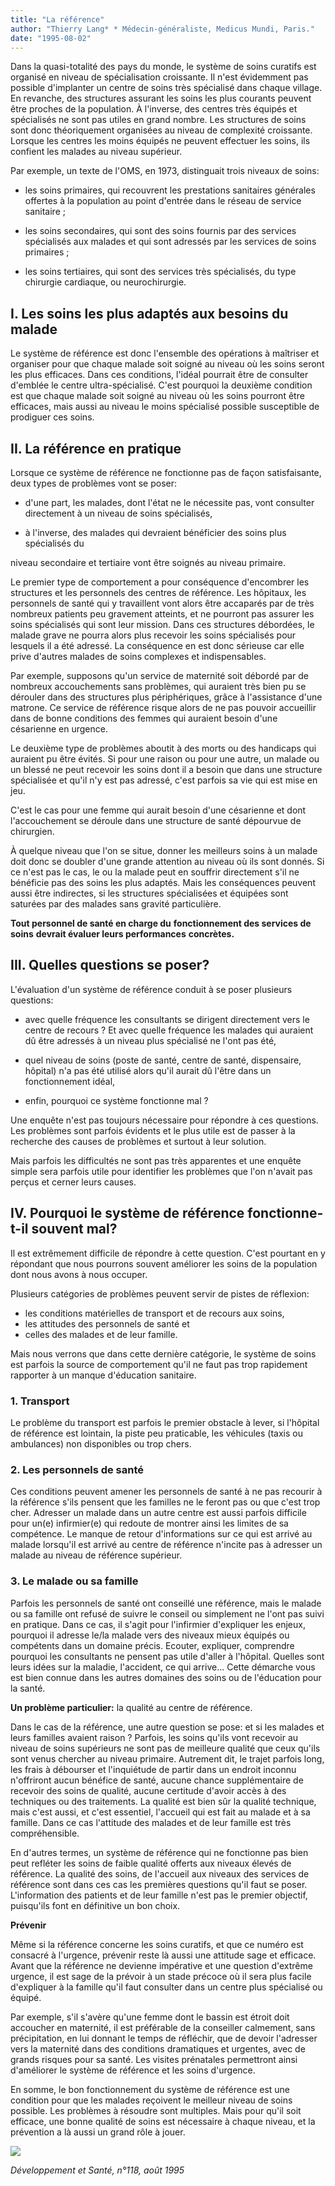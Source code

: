 ```yaml
---
title: "La référence"
author: "Thierry Lang* * Médecin-généraliste, Medicus Mundi, Paris."
date: "1995-08-02"
---
```


Dans la quasi-totalité des pays du monde, le système de soins curatifs est organisé en niveau de spécialisation croissante. Il n'est évidemment pas possible d'implanter un centre de soins très spécialisé dans chaque village. En revanche, des structures assurant les soins les plus courants peuvent être proches de la population. À l'inverse, des centres très équipés et spécialisés ne sont pas utiles en grand nombre. Les structures de soins sont donc théoriquement organisées au niveau de complexité croissante. Lorsque les centres les moins équipés ne peuvent effectuer les soins, ils confient les malades au niveau supérieur.

Par exemple, un texte de l'OMS, en 1973, distinguait trois niveaux de soins:

- les soins primaires, qui recouvrent les prestations sanitaires générales offertes à la population au point d'entrée dans le réseau de service sanitaire ;

- les soins secondaires, qui sont des soins fournis par des services spécialisés aux malades et qui sont adressés par les services de soins primaires ;

- les soins tertiaires, qui sont des services très spécialisés, du type chirurgie cardiaque, ou neurochirurgie.

## **I. Les soins les plus adaptés aux besoins du malade**

Le système de référence est donc l'ensemble des opérations à maîtriser et organiser pour que chaque malade soit soigné au niveau où les soins seront les plus efficaces. Dans ces conditions, l'idéal pourrait être de consulter d'emblée le centre ultra-spécialisé. C'est pourquoi la deuxième condition est que chaque malade soit soigné au niveau où les soins pourront être efficaces, mais aussi au niveau le moins spécialisé possible susceptible de prodiguer ces soins.

## **II. La référence en pratique**

Lorsque ce système de référence ne fonctionne pas de façon satisfaisante, deux types de problèmes vont se poser:

- d'une part, les malades, dont l'état ne le nécessite pas, vont consulter directement à un niveau de soins spécialisés,

- à l'inverse, des malades qui devraient bénéficier des soins plus spécialisés du

niveau secondaire et tertiaire vont être soignés au niveau primaire.

Le premier type de comportement a pour conséquence d'encombrer les structures et les personnels des centres de référence. Les hôpitaux, les personnels de santé qui y travaillent vont alors être accaparés par de très nombreux patients peu gravement atteints, et ne pourront pas assurer les soins spécialisés qui sont leur mission. Dans ces structures débordées, le malade grave ne pourra alors plus recevoir les soins spécialisés pour lesquels il a été adressé. La conséquence en est donc sérieuse car elle prive d'autres malades de soins complexes et indispensables.

Par exemple, supposons qu'un service de maternité soit débordé par de nombreux accouchements sans problèmes, qui auraient très bien pu se dérouler dans des structures plus périphériques, grâce à l'assistance d'une matrone. Ce service de référence risque alors de ne pas pouvoir accueillir dans de bonne conditions des femmes qui auraient besoin d'une césarienne en urgence.

Le deuxième type de problèmes aboutit à des morts ou des handicaps qui auraient pu être évités. Si pour une raison ou pour une autre, un malade ou un blessé ne peut recevoir les soins dont il a besoin que dans une structure spécialisée et qu'il n'y est pas adressé, c'est parfois sa vie qui est mise en jeu.

C'est le cas pour une femme qui aurait besoin d'une césarienne et dont l'accouchement se déroule dans une structure de santé dépourvue de chirurgien.

À quelque niveau que l'on se situe, donner les meilleurs soins à un malade doit donc se doubler d'une grande attention au niveau où ils sont donnés. Si ce n'est pas le cas, le ou la malade peut en souffrir directement s'il ne bénéficie pas des soins les plus adaptés. Mais les conséquences peuvent aussi être indirectes, si les structures spécialisées et équipées sont saturées par des malades sans gravité particulière.

**Tout personnel de santé en charge du** **fonctionnement des services de soins** **devrait évaluer leurs performances** **concrètes.**

## **III. Quelles questions se poser?**

L'évaluation d'un système de référence conduit à se poser plusieurs questions:

- avec quelle fréquence les consultants se dirigent directement vers le centre de recours ? Et avec quelle fréquence les malades qui auraient dû être adressés à un niveau plus spécialisé ne l'ont pas été,

- quel niveau de soins (poste de santé, centre de santé, dispensaire, hôpital) n'a pas été utilisé alors qu'il aurait dû l'être dans un fonctionnement idéal,

- enfin, pourquoi ce système fonctionne mal ?

Une enquête n'est pas toujours nécessaire pour répondre à ces questions. Les problèmes sont parfois évidents et le plus utile est de passer à la recherche des causes de problèmes et surtout à leur solution.

Mais parfois les difficultés ne sont pas très apparentes et une enquête simple sera parfois utile pour identifier les problèmes que l'on n'avait pas perçus et cerner leurs causes.

## **IV. Pourquoi le système de** **référence fonctionne-t-il** **souvent mal?**

Il est extrêmement difficile de répondre à cette question. C'est pourtant en y répondant que nous pourrons souvent améliorer les soins de la population dont nous avons à nous occuper.

Plusieurs catégories de problèmes peuvent servir de pistes de réflexion:

*   les conditions matérielles de transport et de recours aux soins,
*   les attitudes des personnels de santé et
*   celles des malades et de leur famille.

Mais nous verrons que dans cette dernière catégorie, le système de soins est parfois la source de comportement qu'il ne faut pas trop rapidement rapporter à un manque d'éducation sanitaire.

### **1.** **Transport**

Le problème du transport est parfois le premier obstacle à lever, si l'hôpital de référence est lointain, la piste peu praticable, les véhicules (taxis ou ambulances) non disponibles ou trop chers.

### **2. Les personnels de santé**

Ces conditions peuvent amener les personnels de santé à ne pas recourir à la référence s'ils pensent que les familles ne le feront pas ou que c'est trop cher. Adresser un malade dans un autre centre est aussi parfois difficile pour un(e) infirmier(e) qui redoute de montrer ainsi les limites de sa compétence. Le manque de retour d'informations sur ce qui est arrivé au malade lorsqu'il est arrivé au centre de référence n'incite pas à adresser un malade au niveau de référence supérieur.

### **3. Le malade ou sa famille**

Parfois les personnels de santé ont conseillé une référence, mais le malade ou sa famille ont refusé de suivre le conseil ou simplement ne l'ont pas suivi en pratique. Dans ce cas, il s'agit pour l'infirmier d'expliquer les enjeux, pourquoi il adresse le/la malade vers des niveaux mieux équipés ou compétents dans un domaine précis. Ecouter, expliquer, comprendre pourquoi les consultants ne pensent pas utile d'aller à l'hôpital. Quelles sont leurs idées sur la maladie, l'accident, ce qui arrive... Cette démarche vous est bien connue dans les autres domaines des soins ou de l'éducation pour la santé.

**Un problème particulier:** la qualité au centre de référence.

Dans le cas de la référence, une autre question se pose: et si les malades et leurs familles avaient raison ? Parfois, les soins qu'ils vont recevoir au niveau de soins supérieurs ne sont pas de meilleure qualité que ceux qu'ils sont venus chercher au niveau primaire. Autrement dit, le trajet parfois long, les frais à débourser et l'inquiétude de partir dans un endroit inconnu n'offriront aucun bénéfice de santé, aucune chance supplémentaire de recevoir des soins de qualité, aucune certitude d'avoir accès à des techniques ou des traitements. La qualité est bien sûr la qualité technique, mais c'est aussi, et c'est essentiel, l'accueil qui est fait au malade et à sa famille. Dans ce cas l'attitude des malades et de leur famille est très compréhensible.

En d'autres termes, un système de référence qui ne fonctionne pas bien peut refléter les soins de faible qualité offerts aux niveaux élevés de référence. La qualité des soins, de l'accueil aux niveaux des services de référence sont dans ces cas les premières questions qu'il faut se poser. L'information des patients et de leur famille n'est pas le premier objectif, puisqu'ils font en définitive un bon choix.

**Prévenir**

Même si la référence concerne les soins curatifs, et que ce numéro est consacré à l'urgence, prévenir reste là aussi une attitude sage et efficace. Avant que la référence ne devienne impérative et une question d'extrême urgence, il est sage de la prévoir à un stade précoce où il sera plus facile d'expliquer à la famille qu'il faut consulter dans un centre plus spécialisé ou équipé.

Par exemple, s'il s'avère qu'une femme dont le bassin est étroit doit accoucher en maternité, il est préférable de la conseiller calmement, sans précipitation, en lui donnant le temps de réfléchir, que de devoir l'adresser vers la maternité dans des conditions dramatiques et urgentes, avec de grands risques pour sa santé. Les visites prénatales permettront ainsi d'améliorer le système de référence et les soins d'urgence.

En somme, le bon fonctionnement du système de référence est une condition pour que les malades reçoivent le meilleur niveau de soins possible. Les problèmes à résoudre sont multiples. Mais pour qu'il soit efficace, une bonne qualité de soins est nécessaire à chaque niveau, et la prévention a là aussi un grand rôle à jouer.


![](i648-1.jpg)


_Développement et Santé, n°118, août 1995_